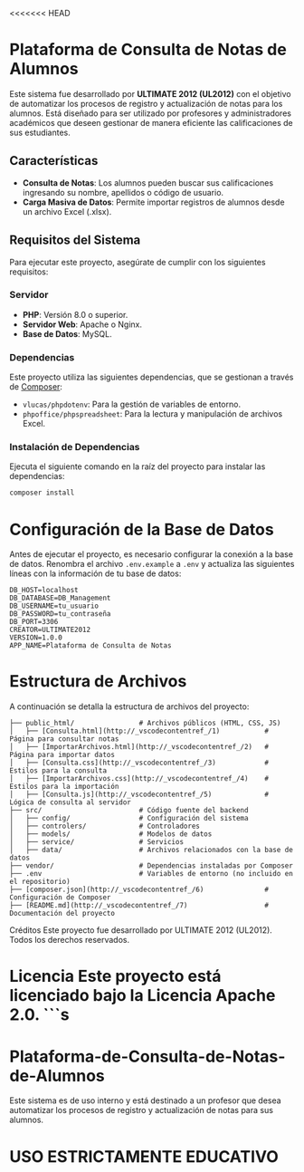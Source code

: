 <<<<<<< HEAD
# Plataforma de Consulta de Notas de Alumnos

Este sistema fue desarrollado por **ULTIMATE 2012 (UL2012)** con el objetivo de automatizar los procesos de registro y actualización de notas para los alumnos. Está diseñado para ser utilizado por profesores y administradores académicos que deseen gestionar de manera eficiente las calificaciones de sus estudiantes.

## Características

- **Consulta de Notas**: Los alumnos pueden buscar sus calificaciones ingresando su nombre, apellidos o código de usuario.
- **Carga Masiva de Datos**: Permite importar registros de alumnos desde un archivo Excel (.xlsx).


## Requisitos del Sistema

Para ejecutar este proyecto, asegúrate de cumplir con los siguientes requisitos:

### Servidor
- **PHP**: Versión 8.0 o superior.
- **Servidor Web**: Apache o Nginx.
- **Base de Datos**: MySQL.

### Dependencias
Este proyecto utiliza las siguientes dependencias, que se gestionan a través de [Composer](https://getcomposer.org/):
- `vlucas/phpdotenv`: Para la gestión de variables de entorno.
- `phpoffice/phpspreadsheet`: Para la lectura y manipulación de archivos Excel.

### Instalación de Dependencias
Ejecuta el siguiente comando en la raíz del proyecto para instalar las dependencias:
```bash
composer install
```

# Configuración de la Base de Datos

Antes de ejecutar el proyecto, es necesario configurar la conexión a la base de datos. Renombra el archivo `.env.example` a `.env` y actualiza las siguientes líneas con la información de tu base de datos:

```dotenv
DB_HOST=localhost
DB_DATABASE=DB_Management
DB_USERNAME=tu_usuario
DB_PASSWORD=tu_contraseña
DB_PORT=3306
CREATOR=ULTIMATE2012
VERSION=1.0.0
APP_NAME=Plataforma de Consulta de Notas
```

# Estructura de Archivos

A continuación se detalla la estructura de archivos del proyecto:

```
├── public_html/                # Archivos públicos (HTML, CSS, JS)
│   ├── [Consulta.html](http://_vscodecontentref_/1)           # Página para consultar notas
│   ├── [ImportarArchivos.html](http://_vscodecontentref_/2)   # Página para importar datos
│   ├── [Consulta.css](http://_vscodecontentref_/3)            # Estilos para la consulta
│   ├── [ImportarArchivos.css](http://_vscodecontentref_/4)    # Estilos para la importación
│   ├── [Consulta.js](http://_vscodecontentref_/5)             # Lógica de consulta al servidor
├── src/                        # Código fuente del backend
│   ├── config/                 # Configuración del sistema
│   ├── controlers/             # Controladores
│   ├── models/                 # Modelos de datos
│   ├── service/                # Servicios
│   ├── data/                   # Archivos relacionados con la base de datos
├── vendor/                     # Dependencias instaladas por Composer
├── .env                        # Variables de entorno (no incluido en el repositorio)
├── [composer.json](http://_vscodecontentref_/6)               # Configuración de Composer
├── [README.md](http://_vscodecontentref_/7)                   # Documentación del proyecto
```
Créditos
Este proyecto fue desarrollado por ULTIMATE 2012 (UL2012). Todos los derechos reservados.

Licencia
Este proyecto está licenciado bajo la Licencia Apache 2.0. ```s
=======
# Plataforma-de-Consulta-de-Notas-de-Alumnos
Este sistema es de uso interno y está destinado a un profesor que desea automatizar los procesos de registro y actualización de notas para sus alumnos.

# USO ESTRICTAMENTE EDUCATIVO
